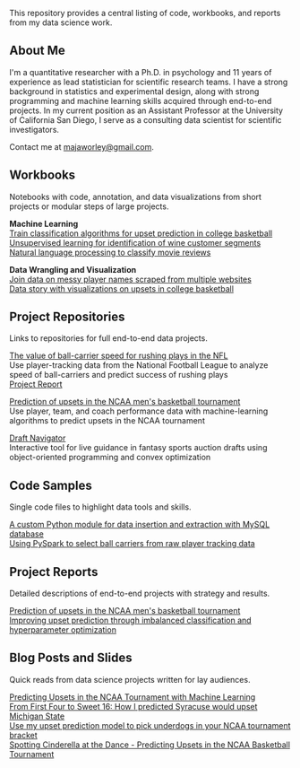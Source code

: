 This repository provides a central listing of code, workbooks, and reports from 
my data science work. 

## About Me
I'm a quantitative researcher with a Ph.D. in psychology and 11 years of experience 
as lead statistician for scientific research teams. I have a strong background 
in statistics and experimental design, along with strong programming and 
machine learning skills acquired through end-to-end projects. 
In my current position as an Assistant Professor at the University of California 
San Diego, I serve as a consulting data scientist for scientific investigators.

Contact me at majaworley@gmail.com.

## Workbooks
Notebooks with code, annotation, and data
visualizations from short projects or modular steps of large projects.

**Machine Learning**  
[Train classification algorithms for upset prediction in college basketball](notebooks/classifying_upsets.ipynb)  
[Unsupervised learning for identification of wine customer segments](notebooks/customer_clustering.ipynb)  
[Natural language processing to classify movie reviews](notebooks/review_classification.ipynb)  

**Data Wrangling and Visualization**  
[Join data on messy player names scraped from multiple websites](notebooks/player_matching.ipynb)  
[Data story with visualizations on upsets in college basketball ](notebooks/upset_visualization.ipynb)  

## Project Repositories
Links to repositories for full end-to-end data projects.  

[The value of ball-carrier speed for rushing plays in the NFL](https://github.com/mworles/nfl_tracking)  
Use player-tracking data from the National Football League to analyze speed of ball-carriers and predict success of rushing plays  
[Project Report](reports/nfl_tracking_1.pdf)  

[Prediction of upsets in the NCAA men's basketball tournament](https://github.com/mworles/upset_detector)  
Use player, team, and coach performance data with machine-learning algorithms to predict upsets in the NCAA tournament

[Draft Navigator](https://github.com/mworles/draftnav)  
Interactive tool for live guidance in fantasy sports auction drafts using object-oriented programming and convex optimization  

## Code Samples
Single code files to highlight data tools and skills.  

[A custom Python module for data insertion and extraction with MySQL database](code/transfer)  
[Using PySpark to select ball carriers from raw player tracking data](code/ball_carriers.py)  

## Project Reports
Detailed descriptions of end-to-end projects with strategy and results.  

[Prediction of upsets in the NCAA men's basketball tournament](reports/upset_prediction_1_report.pdf)  
[Improving upset prediction through imbalanced classification and hyperparameter optimization](reports/upset_prediction_2_report.pdf)  

## Blog Posts and Slides
Quick reads from data science projects written for lay audiences.  

[Predicting Upsets in the NCAA Tournament with Machine Learning](https://towardsdatascience.com/predicting-upsets-in-the-ncaa-tournament-with-machine-learning-816fecf41f01?source=friends_link&sk=b3590066d81db17f861ddc76da358e13)  
[From First Four to Sweet 16: How I predicted Syracuse would upset Michigan State](https://towardsdatascience.com/from-first-four-to-sweet-16-how-i-predicted-syracuse-would-upset-michigan-state-32fc95c96fa4?source=friends_link&sk=5c8890c53c838a154288c52183af0ae3)  
[Use my upset prediction model to pick underdogs in your NCAA tournament bracket](https://towardsdatascience.com/use-my-upset-prediction-model-to-pick-underdogs-in-your-ncaa-tournament-bracket-87c4aa3935f5?source=friends_link&sk=aa4bbb08d41a35ca6e40d984945b646f)  
[Spotting Cinderella at the Dance - Predicting Upsets in the NCAA Basketball Tournament](posts/upsets_deck.pdf)  
